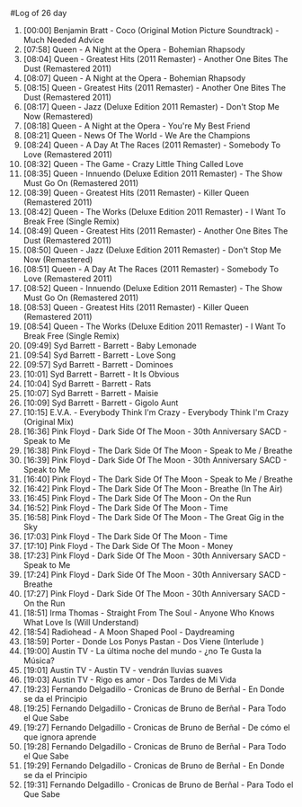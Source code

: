 #Log of 26 day

1. [00:00] Benjamin Bratt - Coco (Original Motion Picture Soundtrack) - Much Needed Advice
1. [07:58] Queen - A Night at the Opera - Bohemian Rhapsody
1. [08:04] Queen - Greatest Hits (2011 Remaster) - Another One Bites The Dust (Remastered 2011)
1. [08:07] Queen - A Night at the Opera - Bohemian Rhapsody
1. [08:15] Queen - Greatest Hits (2011 Remaster) - Another One Bites The Dust (Remastered 2011)
1. [08:17] Queen - Jazz (Deluxe Edition 2011 Remaster) - Don't Stop Me Now (Remastered)
1. [08:18] Queen - A Night at the Opera - You're My Best Friend
1. [08:21] Queen - News Of The World - We Are the Champions
1. [08:24] Queen - A Day At The Races (2011 Remaster) - Somebody To Love (Remastered 2011)
1. [08:32] Queen - The Game - Crazy Little Thing Called Love
1. [08:35] Queen - Innuendo (Deluxe Edition 2011 Remaster) - The Show Must Go On (Remastered 2011)
1. [08:39] Queen - Greatest Hits (2011 Remaster) - Killer Queen (Remastered 2011)
1. [08:42] Queen - The Works (Deluxe Edition 2011 Remaster) - I Want To Break Free (Single Remix)
1. [08:49] Queen - Greatest Hits (2011 Remaster) - Another One Bites The Dust (Remastered 2011)
1. [08:50] Queen - Jazz (Deluxe Edition 2011 Remaster) - Don't Stop Me Now (Remastered)
1. [08:51] Queen - A Day At The Races (2011 Remaster) - Somebody To Love (Remastered 2011)
1. [08:52] Queen - Innuendo (Deluxe Edition 2011 Remaster) - The Show Must Go On (Remastered 2011)
1. [08:53] Queen - Greatest Hits (2011 Remaster) - Killer Queen (Remastered 2011)
1. [08:54] Queen - The Works (Deluxe Edition 2011 Remaster) - I Want To Break Free (Single Remix)
1. [09:49] Syd Barrett - Barrett - Baby Lemonade
1. [09:54] Syd Barrett - Barrett - Love Song
1. [09:57] Syd Barrett - Barrett - Dominoes
1. [10:01] Syd Barrett - Barrett - It Is Obvious
1. [10:04] Syd Barrett - Barrett - Rats
1. [10:07] Syd Barrett - Barrett - Maisie
1. [10:09] Syd Barrett - Barrett - Gigolo Aunt
1. [10:15] E.V.A. - Everybody Think I'm Crazy - Everybody Think I'm Crazy (Original Mix)
1. [16:36] Pink Floyd - Dark Side Of The Moon - 30th Anniversary SACD - Speak to Me
1. [16:38] Pink Floyd - The Dark Side Of The Moon - Speak to Me / Breathe
1. [16:39] Pink Floyd - Dark Side Of The Moon - 30th Anniversary SACD - Speak to Me
1. [16:40] Pink Floyd - The Dark Side Of The Moon - Speak to Me / Breathe
1. [16:42] Pink Floyd - The Dark Side Of The Moon - Breathe (In The Air)
1. [16:45] Pink Floyd - The Dark Side Of The Moon - On the Run
1. [16:52] Pink Floyd - The Dark Side Of The Moon - Time
1. [16:58] Pink Floyd - The Dark Side Of The Moon - The Great Gig in the Sky
1. [17:03] Pink Floyd - The Dark Side Of The Moon - Time
1. [17:10] Pink Floyd - The Dark Side Of The Moon - Money
1. [17:23] Pink Floyd - Dark Side Of The Moon - 30th Anniversary SACD - Speak to Me
1. [17:24] Pink Floyd - Dark Side Of The Moon - 30th Anniversary SACD - Breathe
1. [17:27] Pink Floyd - Dark Side Of The Moon - 30th Anniversary SACD - On the Run
1. [18:51] Irma Thomas - Straight From The Soul - Anyone Who Knows What Love Is (Will Understand)
1. [18:54] Radiohead - A Moon Shaped Pool - Daydreaming
1. [18:59] Porter - Donde Los Ponys Pastan - Dos Viene (Interlude )
1. [19:00] Austin TV - La última noche del mundo - ¿no Te Gusta la Música?
1. [19:01] Austin TV - Austin TV - vendrán lluvias suaves
1. [19:03] Austin TV - Rigo es amor - Dos Tardes de Mi Vida
1. [19:23] Fernando Delgadillo - Cronicas de Bruno de Berñal - En Donde se da el Principio
1. [19:25] Fernando Delgadillo - Cronicas de Bruno de Berñal - Para Todo el Que Sabe
1. [19:27] Fernando Delgadillo - Cronicas de Bruno de Berñal - De cómo el que ignora aprende
1. [19:28] Fernando Delgadillo - Cronicas de Bruno de Berñal - Para Todo el Que Sabe
1. [19:29] Fernando Delgadillo - Cronicas de Bruno de Berñal - En Donde se da el Principio
1. [19:31] Fernando Delgadillo - Cronicas de Bruno de Berñal - Para Todo el Que Sabe
